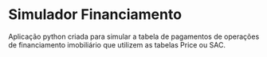 # Simulador Financiamento

Aplicação python criada para simular a tabela de pagamentos de operações de financiamento imobiliário que utilizem as tabelas Price ou SAC.

